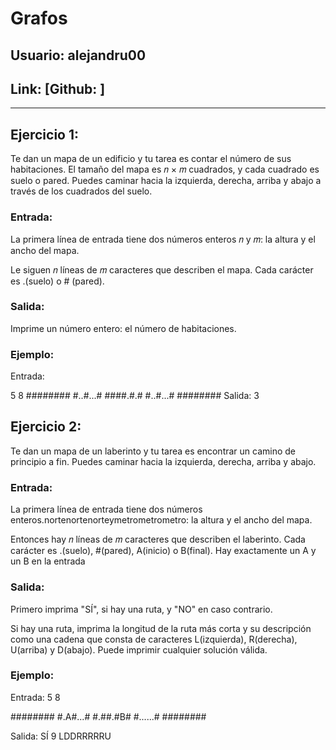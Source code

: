 # Grafos
## Usuario: alejandru00
## Link: [Github: ]
----------------------------------
## Ejercicio 1:

Te dan un mapa de un edificio y tu tarea es contar el número de sus habitaciones. El
tamaño del mapa es 𝑛 × 𝑚 cuadrados, y cada cuadrado es suelo o pared. Puedes caminar
hacia la izquierda, derecha, arriba y abajo a través de los cuadrados del suelo.


### Entrada:

La primera línea de entrada tiene dos números enteros 𝑛 y 𝑚: la altura y el ancho del mapa.

Le siguen 𝑛 líneas de 𝑚 caracteres que describen el mapa. Cada carácter es .(suelo) o #
(pared).


### Salida:

Imprime un número entero: el número de habitaciones.


### Ejemplo:
Entrada:

5 8
########
#..#...#
####.#.#
#..#...#
########
Salida:
3



## Ejercicio 2:

Te dan un mapa de un laberinto y tu tarea es encontrar un camino de principio a fin. Puedes
caminar hacia la izquierda, derecha, arriba y abajo.


### Entrada:

La primera línea de entrada tiene dos números enteros.nortenortenorteymetrometrometro: la
altura y el ancho del mapa.

Entonces hay 𝑛 líneas de 𝑚 caracteres que describen el laberinto. Cada carácter es
.(suelo), #(pared), A(inicio) o B(final). Hay exactamente un A y un B en la entrada


### Salida:

Primero imprima "SÍ", si hay una ruta, y "NO" en caso contrario.

Si hay una ruta, imprima la longitud de la ruta más corta y su descripción como una cadena
que consta de caracteres L(izquierda), R(derecha), U(arriba) y D(abajo). Puede imprimir
cualquier solución válida.



### Ejemplo:

Entrada:
5 8

########
#.A#...#
#.##.#B#
#......#
########

Salida:
SÍ
9
LDDRRRRRU